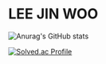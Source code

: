 # LEE JIN WOO

![Anurag's GitHub stats](https://github-readme-stats.vercel.app/api?username=coldsteelpope&show_icons=true&theme=radical)

[![Solved.ac Profile](http://mazassumnida.wtf/api/v2/generate_badge?boj=coldsteelpope)](https://solved.ac/coldsteelpope/)

<!--
**coldsteelpope/coldsteelpope** is a ✨ _special_ ✨ repository because its `README.md` (this file) appears on your GitHub profile.

Here are some ideas to get you started:

- 🔭 I’m currently working on ...
- 🌱 I’m currently learning ...
- 👯 I’m looking to collaborate on ...
- 🤔 I’m looking for help with ...
- 💬 Ask me about ...
- 📫 How to reach me: ...
- 😄 Pronouns: ...
- ⚡ Fun fact: ...
-->
